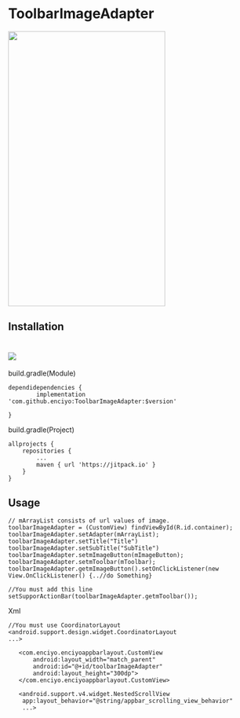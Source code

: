 # ToolbarImageAdapter

<img src="https://github.com/enciyo/ToolbarImageAdapter/blob/master/app/src/main/java/art/enciyo.gif?raw=true" width="320" height="560" />

## Installation
# [![](https://jitpack.io/v/enciyo/ToolbarImageAdapter.svg)](https://jitpack.io/#enciyo/ToolbarImageAdapter)
build.gradle(Module)
```
dependidependencies {
	    implementation 'com.github.enciyo:ToolbarImageAdapter:$version'

}
```
build.gradle(Project)
```
allprojects {
    repositories {
        ...
        maven { url 'https://jitpack.io' }
    }
}
```

## Usage

```
// mArrayList consists of url values of image.
toolbarImageAdapter = (CustomView) findViewById(R.id.container);
toolbarImageAdapter.setAdapter(mArrayList);
toolbarImageAdapter.setTitle("Title")
toolbarImageAdapter.setSubTitle("SubTitle")
toolbarImageAdapter.setmImageButton(mImageButton);
toolbarImageAdapter.setmToolbar(mToolbar);
toolbarImageAdapter.getmImageButton().setOnClickListener(new View.OnClickListener() {..//do Something}

//You must add this line
setSupporActionBar(toolbarImageAdapter.getmToolbar());
```
Xml

```
//You must use CoordinatorLayout
<android.support.design.widget.CoordinatorLayout	
...>
 
   <com.enciyo.enciyoappbarlayout.CustomView
       android:layout_width="match_parent"
       android:id="@+id/toolbarImageAdapter"
       android:layout_height="300dp">
   </com.enciyo.enciyoappbarlayout.CustomView>
   
   <android.support.v4.widget.NestedScrollView  
    app:layout_behavior="@string/appbar_scrolling_view_behavior"
    ...>
	
```
